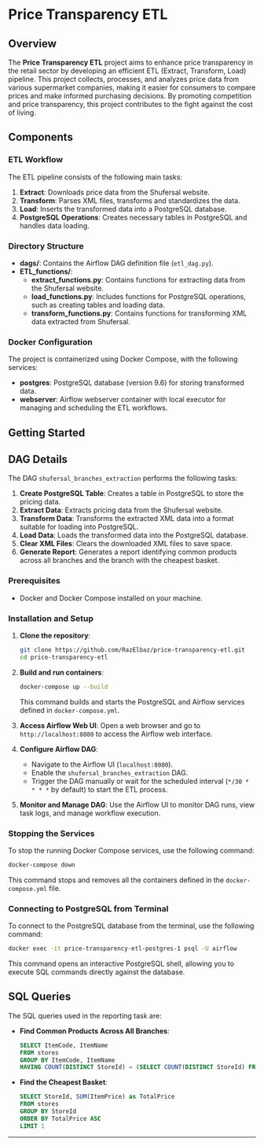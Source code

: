 # Price Transparency ETL

## Overview

The **Price Transparency ETL** project aims to enhance price transparency in the retail sector by developing an efficient ETL (Extract, Transform, Load) pipeline. This project collects, processes, and analyzes price data from various supermarket companies, making it easier for consumers to compare prices and make informed purchasing decisions. By promoting competition and price transparency, this project contributes to the fight against the cost of living.

## Components

### ETL Workflow

The ETL pipeline consists of the following main tasks:

1. **Extract**: Downloads price data from the Shufersal website.
2. **Transform**: Parses XML files, transforms and standardizes the data.
3. **Load**: Inserts the transformed data into a PostgreSQL database.
4. **PostgreSQL Operations**: Creates necessary tables in PostgreSQL and handles data loading.

### Directory Structure

- **dags/**: Contains the Airflow DAG definition file (`etl_dag.py`).
- **ETL_functions/**:
  - **extract_functions.py**: Contains functions for extracting data from the Shufersal website.
  - **load_functions.py**: Includes functions for PostgreSQL operations, such as creating tables and loading data.
  - **transform_functions.py**: Contains functions for transforming XML data extracted from Shufersal.

### Docker Configuration

The project is containerized using Docker Compose, with the following services:

- **postgres**: PostgreSQL database (version 9.6) for storing transformed data.
- **webserver**: Airflow webserver container with local executor for managing and scheduling the ETL workflows.

## Getting Started

## DAG Details

The DAG `shufersal_branches_extraction` performs the following tasks:
1. **Create PostgreSQL Table**: Creates a table in PostgreSQL to store the pricing data.
2. **Extract Data**: Extracts pricing data from the Shufersal website.
3. **Transform Data**: Transforms the extracted XML data into a format suitable for loading into PostgreSQL.
4. **Load Data**: Loads the transformed data into the PostgreSQL database.
5. **Clear XML Files**: Clears the downloaded XML files to save space.
6. **Generate Report**: Generates a report identifying common products across all branches and the branch with the cheapest basket.


### Prerequisites

- Docker and Docker Compose installed on your machine.

### Installation and Setup

1. **Clone the repository**:
   ```bash
   git clone https://github.com/RazElbaz/price-transparency-etl.git
   cd price-transparency-etl
   ```

2. **Build and run containers**:
   ```bash
   docker-compose up --build
   ```
   This command builds and starts the PostgreSQL and Airflow services defined in `docker-compose.yml`.

3. **Access Airflow Web UI**:
   Open a web browser and go to `http://localhost:8080` to access the Airflow web interface.

4. **Configure Airflow DAG**:
   - Navigate to the Airflow UI (`localhost:8080`).
   - Enable the `shufersal_branches_extraction` DAG.
   - Trigger the DAG manually or wait for the scheduled interval (`*/30 * * * *` by default) to start the ETL process.

5. **Monitor and Manage DAG**:
   Use the Airflow UI to monitor DAG runs, view task logs, and manage workflow execution.

### Stopping the Services

To stop the running Docker Compose services, use the following command:

```bash
docker-compose down
```

This command stops and removes all the containers defined in the `docker-compose.yml` file.

### Connecting to PostgreSQL from Terminal

To connect to the PostgreSQL database from the terminal, use the following command:

```bash
docker exec -it price-transparency-etl-postgres-1 psql -U airflow
```

This command opens an interactive PostgreSQL shell, allowing you to execute SQL commands directly against the database.


## SQL Queries

The SQL queries used in the reporting task are:
- **Find Common Products Across All Branches**:
    ```sql
    SELECT ItemCode, ItemName
    FROM stores
    GROUP BY ItemCode, ItemName
    HAVING COUNT(DISTINCT StoreId) = (SELECT COUNT(DISTINCT StoreId) FROM stores)
    ```

- **Find the Cheapest Basket**:
    ```sql
    SELECT StoreId, SUM(ItemPrice) as TotalPrice
    FROM stores
    GROUP BY StoreId
    ORDER BY TotalPrice ASC
    LIMIT 1
    ```
    
---

